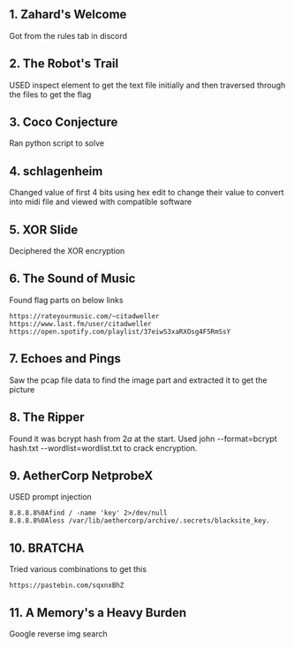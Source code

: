 ## 1. Zahard's Welcome

Got from the rules tab in discord

## 2. The Robot's Trail

USED inspect element to get the text file initially and then traversed through the files to get the flag

## 3. Coco Conjecture

Ran python script to solve

## 4. schlagenheim

Changed value of first 4 bits using hex edit to change their value to convert into midi file and viewed with compatible software

## 5. XOR Slide 

Deciphered the XOR encryption

## 6. The Sound of Music

Found flag parts on below links 

``` 
https://rateyourmusic.com/~citadweller
https://www.last.fm/user/citadweller
https://open.spotify.com/playlist/37eiwS3xaRXOsg4F5RmSsY
``` 
## 7. Echoes and Pings 

Saw the pcap file data to find the image part and extracted it to get the picture

## 8. The Ripper 

Found it was bcrypt hash from $2a$ at the start. Used john --format=bcrypt hash.txt --wordlist=wordlist.txt to crack encryption.

## 9. AetherCorp NetprobeX

USED prompt injection
``` 
8.8.8.8%0Afind / -name 'key' 2>/dev/null
8.8.8.8%0Aless /var/lib/aethercorp/archive/.secrets/blacksite_key.
``` 
## 10. BRATCHA 

Tried various combinations to get this
``` 
https://pastebin.com/sqxnxBhZ
``` 
## 11. A Memory's a Heavy Burden 

Google reverse img search
